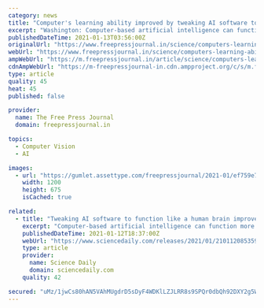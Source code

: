 ```yaml
---
category: news
title: "Computer's learning ability improved by tweaking AI software to function like a human brain: Study"
excerpt: "Washington: Computer-based artificial intelligence can function more like human intelligence when programmed to use a much faster technique for learning new objects, say two neuroscientists who designed such a model that was designed to mirror human visual learning."
publishedDateTime: 2021-01-13T03:56:00Z
originalUrl: "https://www.freepressjournal.in/science/computers-learning-ability-improved-by-tweaking-ai-software-to-function-like-a-human-brain-study"
webUrl: "https://www.freepressjournal.in/science/computers-learning-ability-improved-by-tweaking-ai-software-to-function-like-a-human-brain-study"
ampWebUrl: "https://m.freepressjournal.in/article/science/computers-learning-ability-improved-by-tweaking-ai-software-to-function-like-a-human-brain-study/53b6bdeb-3988-479e-a190-7f56274e8878"
cdnAmpWebUrl: "https://m-freepressjournal-in.cdn.ampproject.org/c/s/m.freepressjournal.in/article/science/computers-learning-ability-improved-by-tweaking-ai-software-to-function-like-a-human-brain-study/53b6bdeb-3988-479e-a190-7f56274e8878"
type: article
quality: 45
heat: 45
published: false

provider:
  name: The Free Press Journal
  domain: freepressjournal.in

topics:
  - Computer Vision
  - AI

images:
  - url: "https://gumlet.assettype.com/freepressjournal/2021-01/ef759e74-46a5-41de-80fd-867de78f47ad/etc_3rd_lead_jan_12.jpeg"
    width: 1200
    height: 675
    isCached: true

related:
  - title: "Tweaking AI software to function like a human brain improves computer's learning ability"
    excerpt: "Computer-based artificial intelligence can function more like human intelligence when programmed to use a much faster technique for learning new objects, say two neuroscientists who designed such a model that was designed to mirror human visual learning."
    publishedDateTime: 2021-01-12T18:37:00Z
    webUrl: "https://www.sciencedaily.com/releases/2021/01/210112085359.htm"
    type: article
    provider:
      name: Science Daily
      domain: sciencedaily.com
    quality: 42

secured: "uMz/1jwCs80hAN5VAhMUgdrD5sDyF4WDKlLZJLRR8s9SPQr0dbQh92DXY2g5Wm8AHd4BtzbZYwOxolEOaSXVZuVZkcmKqu2A4q2+frZU+pQhulJJilhAafJY4Hpce9xwS5MFEv3SdMPA4cl+NkG5uSoAEdLKo6r0VbZs6D0qE+hTVVOSUGsz2u8BVMORZp3hPg2gaS3AeiT4wTSWsFF0dIySQwaywX12E8pydNvHZF3KPl06Xgqx19ZHT9XvILIJ41/Wf7ntxe9XVdqPUN03qr/1w9eEoncr+KApNx4F3FL1lzU/FqF6LEBmrkibt7LUofm7fE7dV2Cc7pcW4cb5xM7X65IRyPUSPBUsPgKLq3k=;Dxv0Of+/kJ66teNQai72Rw=="
---
```


